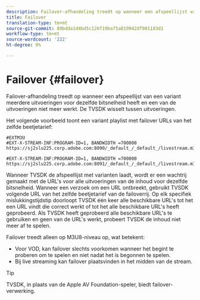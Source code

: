 ```yaml
---
description: Failover-afhandeling treedt op wanneer een afspeellijst van een variant meerdere uitvoeringen voor dezelfde bitsnelheid heeft en een van de uitvoeringen niet meer werkt. De TVSDK wisselt tussen uitvoeringen.
title: Failover
translation-type: tm+mt
source-git-commit: 89bdda1d4bd5c126f19ba75a819942df901183d1
workflow-type: tm+mt
source-wordcount: '222'
ht-degree: 0%

---
```



# Failover {#failover}

Failover-afhandeling treedt op wanneer een afspeellijst van een variant meerdere uitvoeringen voor dezelfde bitsnelheid heeft en een van de uitvoeringen niet meer werkt. De TVSDK wisselt tussen uitvoeringen.

Het volgende voorbeeld toont een variant playlist met failover URLs van het zelfde beetjetarief:

```
#EXTM3U
#EXT-X-STREAM-INF:PROGRAM-ID=1, BANDWIDTH =700000
https://sj2slu225.corp.adobe.com:8090/_default_/_default_/livestream.m3u8   

#EXT-X-STREAM-INF:PROGRAM-ID=1, BANDWIDTH =700000
https://sj2slu225.corp.adobe.com:8091/_default_/_default_/livestream.m3u8
```

Wanneer TVSDK de afspeellijst met varianten laadt, wordt er een wachtrij gemaakt met de URL&#39;s voor alle uitvoeringen van de inhoud voor dezelfde bitsnelheid. Wanneer een verzoek om een URL ontbreekt, gebruikt TVSDK volgende URL van het zelfde beetjetarief van de failoverrij. Op elk specifiek mislukkingstijdstip doorloopt TVSDK één keer alle beschikbare URL&#39;s tot het een URL vindt die correct werkt of tot het alle beschikbare URL&#39;s heeft geprobeerd. Als TVSDK heeft geprobeerd alle beschikbare URL&#39;s te gebruiken en geen van de URL&#39;s werkt, probeert TVSDK de inhoud niet meer af te spelen.

Failover treedt alleen op M3U8-niveau op, wat betekent:

* Voor VOD, kan failover slechts voorkomen wanneer het begint te proberen om te spelen en niet nadat het is begonnen te spelen.
* Bij live streaming kan failover plaatsvinden in het midden van de stream.

>[!TIP]
>
>TVSDK, in plaats van de Apple AV Foundation-speler, biedt failover-verwerking.